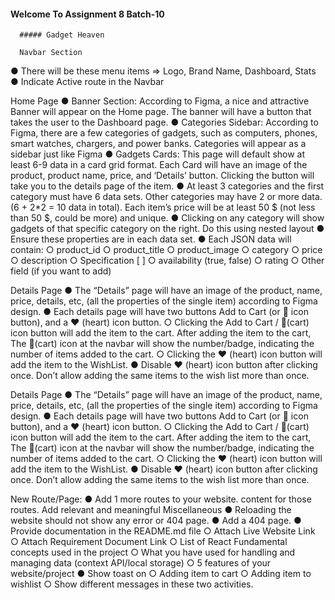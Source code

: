 #### Welcome To Assignment 8 Batch-10

      ##### Gadget Heaven

      Navbar Section

● There will be these menu items => Logo, Brand Name, Dashboard, Stats
● Indicate Active route in the Navbar

Home Page
● Banner Section: According to Figma, a nice and attractive Banner will appear
on the Home page. The banner will have a button that takes the user to the
Dashboard page.
● Categories Sidebar: According to Figma, there are a few categories of
gadgets, such as computers, phones, smart watches, chargers, and power
banks. Categories will appear as a sidebar just like Figma
● Gadgets Cards: This page will default show at least 6-9 data in a card grid
format.
Each Card will have an image of the product, product name, price, and
‘Details’ button. Clicking the button will take you to the details page of the
item.
● At least 3 categories and the first category must have 6 data sets. Other
categories may have 2 or more data. (6 + 2\*2 = 10 data in total). Each item’s
price will be at least 50 $ (not less than 50 $, could be more) and unique.
● Clicking on any category will show gadgets of that specific category on the
right. Do this using nested layout
● Ensure these properties are in each data set.
● Each JSON data will contain: ○ product_id
○ product_title
○ product_image
○ category
○ price
○ description
○ Specification [ ]
○ availability (true, false)
○ rating
○ Other field (if you want to add)

Details Page
● The “Details” page will have an image of the product, name, price, details,
etc, (all the properties of the single item) according to Figma design.
● Each details page will have two buttons Add to Cart (or 🛒 icon button), and
a ♥ (heart) icon button.
○ Clicking the Add to Cart / 🛒(cart) icon button will add the item to the
cart. After adding the item to the cart, The 🛒(cart) icon at the navbar
will show the number/badge, indicating the number of items added to
the cart.
○ Clicking the ♥ (heart) icon button will add the item to the WishList.
● Disable ♥ (heart) icon button after clicking once. Don’t allow adding the same
items to the wish list more than once.

Details Page
● The “Details” page will have an image of the product, name, price, details,
etc, (all the properties of the single item) according to Figma design.
● Each details page will have two buttons Add to Cart (or 🛒 icon button), and
a ♥ (heart) icon button.
○ Clicking the Add to Cart / 🛒(cart) icon button will add the item to the
cart. After adding the item to the cart, The 🛒(cart) icon at the navbar
will show the number/badge, indicating the number of items added to
the cart.
○ Clicking the ♥ (heart) icon button will add the item to the WishList.
● Disable ♥ (heart) icon button after clicking once. Don’t allow adding the same
items to the wish list more than once.

New Route/Page:
● Add 1 more routes to your website. content for those routes.
Add relevant and meaningful
Miscellaneous
● Reloading the website should not show any error or 404 page.
● Add a 404 page.
● Provide documentation in the README.md file
○ Attach Live Website Link
○ Attach Requirement Document Link
○ List of React Fundamental concepts used in the project
○ What you have used for handling and managing data (context
API/local storage)
○ 5 features of your website/project
● Show toast on
○ Adding item to cart
○ Adding item to wishlist
○ Show different messages in these two activities.
